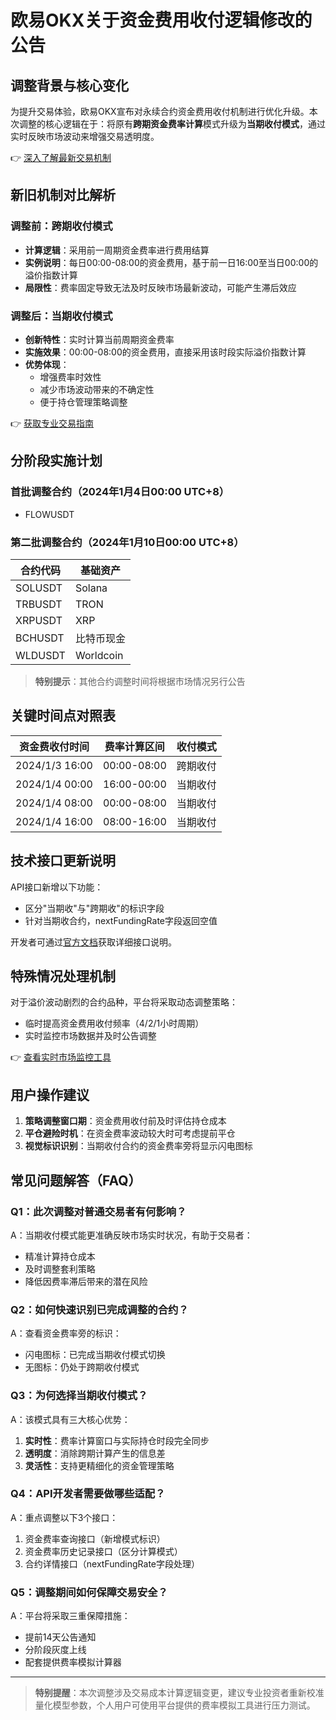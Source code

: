 # 欧易OKX关于资金费用收付逻辑修改的公告

## 调整背景与核心变化
为提升交易体验，欧易OKX宣布对永续合约资金费用收付机制进行优化升级。本次调整的核心逻辑在于：将原有**跨期资金费率计算**模式升级为**当期收付模式**，通过实时反映市场波动来增强交易透明度。

👉 [深入了解最新交易机制](https://bit.ly/okx_welcome)

## 新旧机制对比解析

### 调整前：跨期收付模式
- **计算逻辑**：采用前一周期资金费率进行费用结算
- **实例说明**：每日00:00-08:00的资金费用，基于前一日16:00至当日00:00的溢价指数计算
- **局限性**：费率固定导致无法及时反映市场最新波动，可能产生滞后效应

### 调整后：当期收付模式
- **创新特性**：实时计算当前周期资金费率
- **实施效果**：00:00-08:00的资金费用，直接采用该时段实际溢价指数计算
- **优势体现**：
  - 增强费率时效性
  - 减少市场波动带来的不确定性
  - 便于持仓管理策略调整

👉 [获取专业交易指南](https://bit.ly/okx_welcome)

## 分阶段实施计划

### 首批调整合约（2024年1月4日00:00 UTC+8）
- FLOWUSDT

### 第二批调整合约（2024年1月10日00:00 UTC+8）
| 合约代码 | 基础资产 |
|---------|----------|
| SOLUSDT | Solana |
| TRBUSDT | TRON |
| XRPUSDT | XRP |
| BCHUSDT | 比特币现金 |
| WLDUSDT | Worldcoin |

> **特别提示**：其他合约调整时间将根据市场情况另行公告

## 关键时间点对照表

| 资金费收付时间 | 费率计算区间 | 收付模式 |
|---------------|--------------|----------|
| 2024/1/3 16:00 | 00:00-08:00 | 跨期收付 |
| 2024/1/4 00:00 | 16:00-00:00 | 当期收付 |
| 2024/1/4 08:00 | 00:00-08:00 | 当期收付 |
| 2024/1/4 16:00 | 08:00-16:00 | 当期收付 |

## 技术接口更新说明
API接口新增以下功能：
- 区分"当期收"与"跨期收"的标识字段
- 针对当期收合约，nextFundingRate字段返回空值

开发者可通过[官方文档](https://bit.ly/okx_welcomedocs-v5/log_zh/#upcoming-changes-changes-for-funding-rate-mechanism)获取详细接口说明。

## 特殊情况处理机制
对于溢价波动剧烈的合约品种，平台将采取动态调整策略：
- 临时提高资金费用收付频率（4/2/1小时周期）
- 实时监控市场数据并及时公告调整

👉 [查看实时市场监控工具](https://bit.ly/okx_welcome)

## 用户操作建议
1. **策略调整窗口期**：资金费用收付前及时评估持仓成本
2. **平仓避险时机**：在资金费率波动较大时可考虑提前平仓
3. **视觉标识识别**：当期收付合约的资金费率旁将显示闪电图标

## 常见问题解答（FAQ）

### Q1：此次调整对普通交易者有何影响？
A：当期收付模式能更准确反映市场实时状况，有助于交易者：
- 精准计算持仓成本
- 及时调整套利策略
- 降低因费率滞后带来的潜在风险

### Q2：如何快速识别已完成调整的合约？
A：查看资金费率旁的标识：
- 闪电图标：已完成当期收付模式切换
- 无图标：仍处于跨期收付模式

### Q3：为何选择当期收付模式？
A：该模式具有三大核心优势：
1. **实时性**：费率计算窗口与实际持仓时段完全同步
2. **透明度**：消除跨期计算产生的信息差
3. **灵活性**：支持更精细化的资金管理策略

### Q4：API开发者需要做哪些适配？
A：重点调整以下3个接口：
1. 资金费率查询接口（新增模式标识）
2. 资金费率历史记录接口（区分计算模式）
3. 合约详情接口（nextFundingRate字段处理）

### Q5：调整期间如何保障交易安全？
A：平台将采取三重保障措施：
- 提前14天公告通知
- 分阶段灰度上线
- 配套提供费率模拟计算器

---

> **特别提醒**：本次调整涉及交易成本计算逻辑变更，建议专业投资者重新校准量化模型参数，个人用户可使用平台提供的费率模拟工具进行压力测试。
